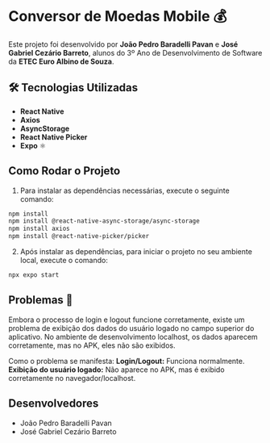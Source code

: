 # Conversor de Moedas Mobile 💰

Este projeto foi desenvolvido por **João Pedro Baradelli Pavan** e **José Gabriel Cezário Barreto**, alunos do 3º Ano de Desenvolvimento de Software da **ETEC Euro Albino de Souza**.

## 🛠 Tecnologias Utilizadas

- **React Native** 
- **Axios** 
- **AsyncStorage** 
- **React Native Picker** 
- **Expo** ⚛

## Como Rodar o Projeto

1. Para instalar as dependências necessárias, execute o seguinte comando:

```bash
npm install
npm install @react-native-async-storage/async-storage
npm install axios
npm install @react-native-picker/picker
```

2. Após instalar as dependências, para iniciar o projeto no seu ambiente local, execute o comando:

```bash
npx expo start
```

## Problemas 📝
Embora o processo de login e logout funcione corretamente, existe um problema de exibição dos dados do usuário logado no campo superior do aplicativo. No ambiente de desenvolvimento localhost, os dados aparecem corretamente, mas no APK, eles não são exibidos.

Como o problema se manifesta:
**Login/Logout:** Funciona normalmente.
**Exibição do usuário logado:** Não aparece no APK, mas é exibido corretamente no navegador/localhost.

## Desenvolvedores
- João Pedro Baradelli Pavan
- José Gabriel Cezário Barreto
